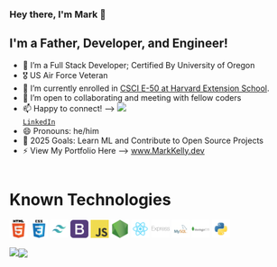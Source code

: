 ### Hey there, I'm Mark 👋

## I'm a Father, Developer, and Engineer!

- :duck: I’m a Full Stack Developer; Certified By University of Oregon
- :medal_military: US Air Force Veteran
- 🌱 I’m currently enrolled in <a href="https://cs50.harvard.edu/college/2021/spring/">CSCI E-50 at Harvard Extension School</a>.
- 👯 I’m open to collaborating and meeting with fellow coders
- 📫 Happy to connect! --> <code><a href="https://www.linkedin.com/in/mark-kelly-9a1436160/" title="LinkedIn Profile"><img width="22" src="https://seeklogo.com/images/L/linkedin-icon-logo-FBADE03110-seeklogo.com.png"> LinkedIn</a></code>
- 😄 Pronouns: he/him
- :robot: 2025 Goals: Learn ML and Contribute to Open Source Projects
- ⚡ View My Portfolio Here --> <a href="https://www.markkelly.dev">www.MarkKelly.dev</a>
<br><br>

<h1 align="left">Known Technologies</h1>
<p align="left">
    <img height="32" width="32" src="https://raw.githubusercontent.com/github/explore/80688e429a7d4ef2fca1e82350fe8e3517d3494d/topics/html/html.png" />
    <img height="32" width="32" src="https://raw.githubusercontent.com/github/explore/80688e429a7d4ef2fca1e82350fe8e3517d3494d/topics/css/css.png" />
    <img height="32" width="32" src="https://raw.githubusercontent.com/github/explore/80688e429a7d4ef2fca1e82350fe8e3517d3494d/topics/tailwind/tailwind.png" />
    <img height="32" width="32" src="https://raw.githubusercontent.com/github/explore/80688e429a7d4ef2fca1e82350fe8e3517d3494d/topics/bootstrap/bootstrap.png" />
    <img height="32" width="32" src="https://raw.githubusercontent.com/github/explore/80688e429a7d4ef2fca1e82350fe8e3517d3494d/topics/javascript/javascript.png" />
    <img height="32" width="32" src="https://raw.githubusercontent.com/github/explore/80688e429a7d4ef2fca1e82350fe8e3517d3494d/topics/nodejs/nodejs.png" />
    <img height="32" width="32" src="https://raw.githubusercontent.com/github/explore/80688e429a7d4ef2fca1e82350fe8e3517d3494d/topics/react/react.png" />
    <img height="32" width="32" src="https://raw.githubusercontent.com/github/explore/80688e429a7d4ef2fca1e82350fe8e3517d3494d/topics/express/express.png" />
    <img height="32" width="32" src="https://raw.githubusercontent.com/github/explore/80688e429a7d4ef2fca1e82350fe8e3517d3494d/topics/mysql/mysql.png" />
    <img height="32" width="32" src="https://raw.githubusercontent.com/github/explore/80688e429a7d4ef2fca1e82350fe8e3517d3494d/topics/mongodb/mongodb.png" />
    <img height="32" width="32" src="https://raw.githubusercontent.com/github/explore/80688e429a7d4ef2fca1e82350fe8e3517d3494d/topics/python/python.png" />
</p>

<img align="left" src="https://github-readme-stats.vercel.app/api/top-langs/?username=MarkKelly00&theme=merko" />
<img align="center" src="https://github-readme-stats.vercel.app/api?username=MarkKelly00&show_icons=true&hide=contribs,issues&theme=merko" />
